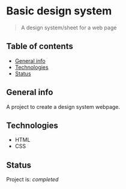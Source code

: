 # Basic design system
> A design system/sheet for a web page

## Table of contents
* [General info](#general-info)
* [Technologies](#technologies)
* [Status](#status)

## General info
A project to create a design system webpage.

## Technologies
- HTML
- CSS

## Status
Project is: _completed_